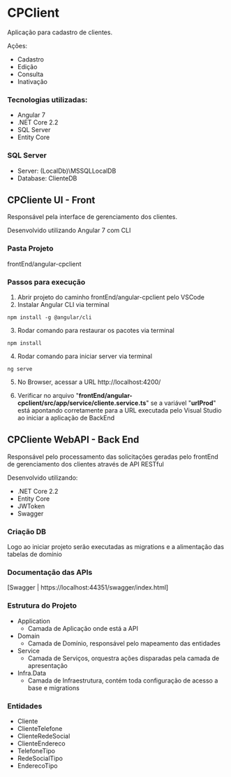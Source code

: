 # CPClient
Aplicação para cadastro de clientes.

Ações:
- Cadastro
- Edição
- Consulta
- Inativação

### Tecnologias utilizadas:
- Angular 7
- .NET Core 2.2
- SQL Server
- Entity Core

### SQL Server
- Server: (LocalDb)\\MSSQLLocalDB
- Database: ClienteDB

## CPCliente UI - Front
Responsável pela interface de gerenciamento dos clientes. 

Desenvolvido utilizando Angular 7 com CLI

### Pasta Projeto
frontEnd/angular-cpclient

### Passos para execução
1. Abrir projeto do caminho frontEnd/angular-cpclient pelo VSCode
2. Instalar Angular CLI via terminal 
```
npm install -g @angular/cli
```
3. Rodar comando para restaurar os pacotes via terminal
```
npm install
```
4. Rodar comando para iniciar server via terminal
```
ng serve
```
5. No Browser, acessar a URL http://localhost:4200/

6. Verificar no arquivo "**frontEnd/angular-cpclient/src/app/service/cliente.service.ts**" se a variável "**urlProd**" está apontando corretamente para a URL executada pelo Visual Studio ao iniciar a aplicação de BackEnd

## CPCliente WebAPI - Back End
Responsável pelo processamento das solicitações geradas pelo frontEnd de gerenciamento dos clientes através de API RESTful

Desenvolvido utilizando: 
- .NET Core 2.2
- Entity Core
- JWToken
- Swagger

### Criação DB
Logo ao iniciar projeto serão executadas as migrations e a alimentação das tabelas de domínio

### Documentação das APIs
[Swagger | https://localhost:44351/swagger/index.html]

### Estrutura do Projeto
* Application
    * Camada de Aplicação onde está a API
* Domain
    * Camada de Domínio, responsável pelo mapeamento das entidades
* Service
    * Camada de Serviços, orquestra ações disparadas pela camada de apresentação
* Infra.Data
    * Camada de Infraestrutura, contém toda configuração de acesso a base e migrations

### Entidades
- Cliente
- ClienteTelefone
- ClienteRedeSocial
- ClienteEndereco
- TelefoneTipo
- RedeSocialTipo
- EnderecoTipo
   
